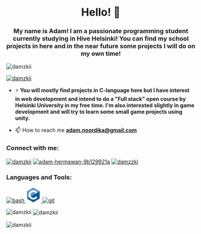 <h1 align="center">Hello! 👋</h1>
<h3 align="center">My name is Adam! I am a passionate programming student currently studying in Hive Helsinki! You can find my school projects in here and in the near future some projects I will do on my own time!</h3>

<p align="left"> <img src="https://komarev.com/ghpvc/?username=damzkii&label=Profile%20views&color=0e75b6&style=flat" alt="damzkii" /> </p>

<p align="left"> <a href="https://github.com/ryo-ma/github-profile-trophy"><img src="https://github-profile-trophy.vercel.app/?username=damzkii" alt="damzkii" /></a> </p>

- ⚡ **You will mostly find projects in C-language here but I have interest in web development and intend to do a "Full stack" open course by Helsinki University in my free time. I'm also interested slightly in game development and will try to learn some small game projects using unity.**

- 📫 How to reach me **adam.noordika@gmail.com**

<h3 align="left">Connect with me:</h3>
<p align="left">
<a href="https://twitter.com/damzkii" target="blank"><img align="center" src="https://raw.githubusercontent.com/rahuldkjain/github-profile-readme-generator/master/src/images/icons/Social/twitter.svg" alt="damzkii" height="30" width="40" /></a>
<a href="https://linkedin.com/in/adam-hermawan-9b129921a" target="blank"><img align="center" src="https://raw.githubusercontent.com/rahuldkjain/github-profile-readme-generator/master/src/images/icons/Social/linked-in-alt.svg" alt="adam-hermawan-9b129921a" height="30" width="40" /></a>
<a href="https://instagram.com/damzzki" target="blank"><img align="center" src="https://raw.githubusercontent.com/rahuldkjain/github-profile-readme-generator/master/src/images/icons/Social/instagram.svg" alt="damzzki" height="30" width="40" /></a>
</p>

<h3 align="left">Languages and Tools:</h3>
<p align="left"> <a href="https://www.gnu.org/software/bash/" target="_blank" rel="noreferrer"> <img src="https://www.vectorlogo.zone/logos/gnu_bash/gnu_bash-icon.svg" alt="bash" width="40" height="40"/> </a> <a href="https://www.cprogramming.com/" target="_blank" rel="noreferrer"> <img src="https://raw.githubusercontent.com/devicons/devicon/master/icons/c/c-original.svg" alt="c" width="40" height="40"/> </a> <a href="https://git-scm.com/" target="_blank" rel="noreferrer"> <img src="https://www.vectorlogo.zone/logos/git-scm/git-scm-icon.svg" alt="git" width="40" height="40"/> </a> </p>

<p><img align="left" src="https://github-readme-stats.vercel.app/api/top-langs?username=damzkii&show_icons=true&locale=en&layout=compact" alt="damzkii" /></p>

<p>&nbsp;<img align="center" src="https://github-readme-stats.vercel.app/api?username=damzkii&show_icons=true&locale=en" alt="damzkii" /></p>

<p><img align="center" src="https://github-readme-streak-stats.herokuapp.com/?user=damzkii&" alt="damzkii" /></p>
